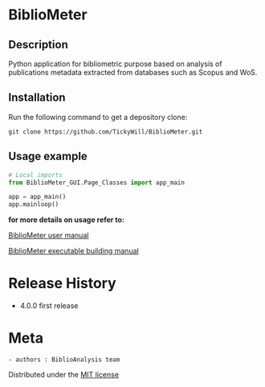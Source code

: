 # BiblioMeter
## Description
Python application for bibliometric purpose based on analysis of publications metadata extracted from databases such as Scopus and WoS. 

## Installation
Run the following command to get a depository clone:
```
git clone https://github.com/TickyWill/BiblioMeter.git
```

## Usage example
```python
# Local imports
from BiblioMeter_GUI.Page_Classes import app_main

app = app_main()
app.mainloop()
```

**for more details on usage refer to:** 
<p><a href=https://github.com/TickyWill/BiblioMeter/blob/master/BiblioMeter_UserManual-Fr.pdf>BiblioMeter user manual
</a></p>
<p><a href=https://github.com/TickyWill/BiblioMeter/blob/master/BiblioMeter-BuildExeManual-Fr.pdf>BiblioMeter executable building manual
</a></p>

# Release History
- 4.0.0 first release

# Meta
	- authors : BiblioAnalysis team

Distributed under the [MIT license](https://mit-license.org/)
